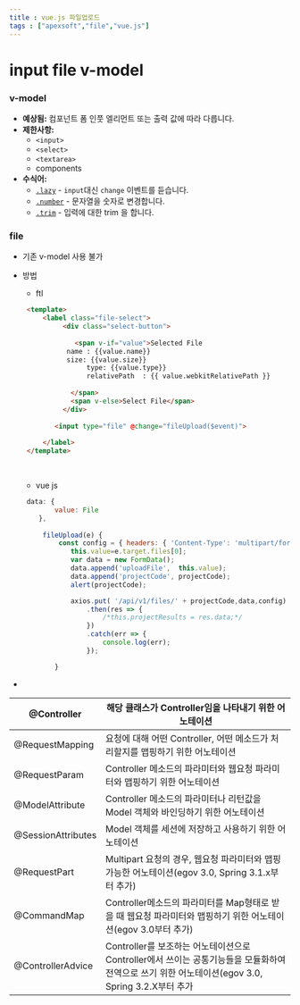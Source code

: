 ```yaml
---
title : vue.js 파일업로드
tags : ["apexsoft","file","vue.js"]
---
```




# input file v-model

### v-model

- **예상됨:** 컴포넌트 폼 인풋 엘리먼트 또는 출력 값에 따라 다릅니다.
- **제한사항:**
  - `<input>`
  - `<select>`
  - `<textarea>`
  - components
- **수식어:**
  - [`.lazy`](https://kr.vuejs.org/v2/guide/forms.html#lazy) - `input`대신 `change` 이벤트를 듣습니다.
  - [`.number`](https://kr.vuejs.org/v2/guide/forms.html#number) - 문자열을 숫자로 변경합니다.
  - [`.trim`](https://kr.vuejs.org/v2/guide/forms.html#trim) - 입력에 대한 trim 을 합니다.



### file 

* 기존 v-model 사용 불가 

* 방법

  * ftl

  ```html html
   <template>
       <label class="file-select">
            <div class="select-button">
              
               <span v-if="value">Selected File
             name : {{value.name}}
             size: {{value.size}}
                  type: {{value.type}}
                  relativePath  : {{ value.webkitRelativePath }}
              
              </span>
              <span v-else>Select File</span>
            </div>
         
          <input type="file" @change="fileUpload($event)">
         
       </label>
   </template>	
  ```

  ​

  * vue js

  ```javascript vue.js
   data: {
          value: File
      },
      
       fileUpload(e) {
           const config = { headers: { 'Content-Type': 'multipart/form-data' } };
              this.value=e.target.files[0];
              var data = new FormData();
              data.append('uploadFile',  this.value);
              data.append('projectCode', projectCode);
              alert(projectCode);

              axios.put( '/api/v1/files/' + projectCode,data,config)
                  .then(res => {
                      /*this.projectResults = res.data;*/
                  })
                  .catch(err => {
                      console.log(err);
                  });

          }
  ```

* ​


| @Controller        | 해당 클래스가 Controller임을 나타내기 위한 어노테이션       |
| ------------------ | ---------------------------------------- |
| @RequestMapping    | 요청에 대해 어떤 Controller, 어떤 메소드가 처리할지를 맵핑하기 위한 어노테이션 |
| @RequestParam      | Controller 메소드의 파라미터와 웹요청 파라미터와 맵핑하기 위한 어노테이션 |
| @ModelAttribute    | Controller 메소드의 파라미터나 리턴값을 Model 객체와 바인딩하기 위한 어노테이션 |
| @SessionAttributes | Model 객체를 세션에 저장하고 사용하기 위한 어노테이션         |
| @RequestPart       | Multipart 요청의 경우, 웹요청 파라미터와 맵핑가능한 어노테이션(egov 3.0, Spring 3.1.x부터 추가) |
| @CommandMap        | Controller메소드의 파라미터를 Map형태로 받을 때 웹요청 파라미터와 맵핑하기 위한 어노테이션(egov 3.0부터 추가) |
| @ControllerAdvice  | Controller를 보조하는 어노테이션으로 Controller에서 쓰이는 공통기능들을 모듈화하여 전역으로 쓰기 위한 어노테이션(egov 3.0, Spring 3.2.X부터 추가 |

